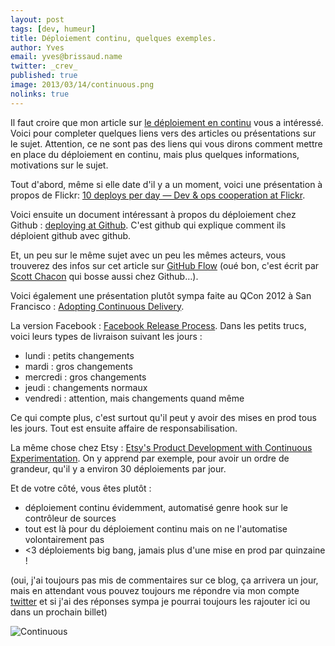 ```yaml
---
layout: post
tags: [dev, humeur]
title: Déploiement continu, quelques exemples.
author: Yves
email: yves@brissaud.name
twitter: _crev_
published: true
image: 2013/03/14/continuous.png
nolinks: true
---
```


Il faut croire que mon article sur [le déploiement en continu][dredi] vous a intéressé. Voici pour completer quelques liens vers des articles ou présentations sur le sujet. Attention, ce ne sont pas des liens qui vous dirons comment mettre en place du déploiement en continu, mais plus quelques informations, motivations sur le sujet.

Tout d'abord, même si elle date d'il y a un moment, voici une présentation à propos de Flickr: [10 deploys per day — Dev & ops cooperation at Flickr][flickr].

Voici ensuite un document intéressant à propos du déploiement chez Github : [deploying at Github][github]. C'est github qui explique comment ils déploient github avec github.

Et, un peu sur le même sujet avec un peu les mêmes acteurs, vous trouverez des infos sur cet article sur [GitHub Flow][flow] (oué bon, c'est écrit par [Scott Chacon][schacon] qui bosse aussi chez Github…).

Voici également une présentation plutôt sympa faite au QCon 2012 à San Francisco : [Adopting Continuous Delivery][qcon].

La version Facebook : [Facebook Release Process][facebook]. Dans les petits trucs, voici leurs types de livraison suivant les jours :

* lundi : petits changements
* mardi : gros changements
* mercredi : gros changements
* jeudi : changements normaux
* vendredi : attention, mais changements quand même

Ce qui compte plus, c'est surtout qu'il peut y avoir des mises en prod tous les jours. Tout est ensuite affaire de responsabilisation.

La même chose chez Etsy : [Etsy's Product Development with Continuous Experimentation][etsy]. On y apprend par exemple, pour avoir un ordre de grandeur, qu'il y a environ 30 déploiements par jour.


Et de votre côté, vous êtes plutôt :

* déploiement continu évidemment, automatisé genre hook sur le contrôleur de sources
* tout est là pour du déploiement continu mais on ne l'automatise volontairement pas
* <3 déploiements big bang, jamais plus d'une mise en prod par quinzaine !

(oui, j'ai toujours pas mis de commentaires sur ce blog, ça arrivera un jour, mais en attendant vous pouvez toujours me répondre via mon compte [twitter][] et si j'ai des réponses sympa je pourrai toujours les rajouter ici ou dans un prochain billet)

![Continuous](continuous.png)

[dredi]: http://log.winsos.net/2013/03/12/ne-pas-pousser-en-prod-le-vendredi-faux.html
[flickr]: http://fr.slideshare.net/jallspaw/10-deploys-per-day-dev-and-ops-cooperation-at-flickrhttp://fr.slideshare.net/jallspaw/10-deploys-per-day-dev-and-ops-cooperation-at-flickr
[github]: https://github.com/blog/1241-deploying-at-github
[flow]: http://scottchacon.com/2011/08/31/github-flow.html
[schacon]: http://scottchacon.com/about.html
[qcon]: http://www.infoq.com/presentations/Adopting-Continuous-Delivery
[facebook]: http://www.infoq.com/presentations/Facebook-Release-Process
[etsy]: http://www.infoq.com/presentations/Etsy-Deployment
[twitter]: http://twitter.com/_crev_
